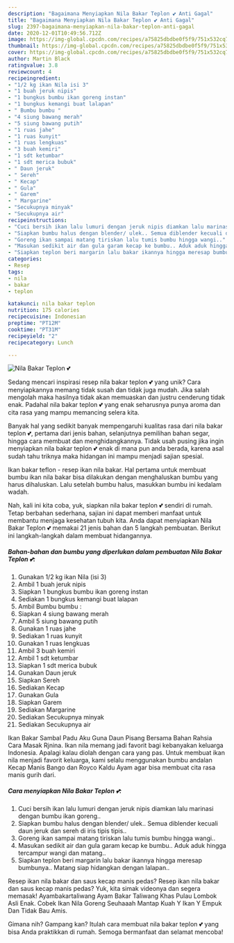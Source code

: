```yaml
---
description: "Bagaimana Menyiapkan Nila Bakar Teplon 💕 Anti Gagal"
title: "Bagaimana Menyiapkan Nila Bakar Teplon 💕 Anti Gagal"
slug: 2397-bagaimana-menyiapkan-nila-bakar-teplon-anti-gagal
date: 2020-12-01T10:49:56.712Z
image: https://img-global.cpcdn.com/recipes/a75825dbdbe0f5f9/751x532cq70/nila-bakar-teplon-💕-foto-resep-utama.jpg
thumbnail: https://img-global.cpcdn.com/recipes/a75825dbdbe0f5f9/751x532cq70/nila-bakar-teplon-💕-foto-resep-utama.jpg
cover: https://img-global.cpcdn.com/recipes/a75825dbdbe0f5f9/751x532cq70/nila-bakar-teplon-💕-foto-resep-utama.jpg
author: Martin Black
ratingvalue: 3.8
reviewcount: 4
recipeingredient:
- "1/2 kg ikan Nila isi 3"
- "1 buah jeruk nipis"
- "1 bungkus bumbu ikan goreng instan"
- "1 bungkus kemangi buat lalapan"
- " Bumbu bumbu "
- "4 siung bawang merah"
- "5 siung bawang putih"
- "1 ruas jahe"
- "1 ruas kunyit"
- "1 ruas lengkuas"
- "3 buah kemiri"
- "1 sdt ketumbar"
- "1 sdt merica bubuk"
- " Daun jeruk"
- " Sereh"
- " Kecap"
- " Gula"
- " Garem"
- " Margarine"
- "Secukupnya minyak"
- "Secukupnya air"
recipeinstructions:
- "Cuci bersih ikan lalu lumuri dengan jeruk nipis diamkan lalu marinasi dengan bumbu ikan goreng.."
- "Siapkan bumbu halus dengan blender/ ulek.. Semua diblender kecuali daun jeruk dan sereh di iris tipis tipis.."
- "Goreng ikan sampai matang tiriskan lalu tumis bumbu hingga wangi.."
- "Masukan sedikit air dan gula garam kecap ke bumbu.. Aduk aduk hingga tercampur wangi dan matang.."
- "Siapkan teplon beri margarin lalu bakar ikannya hingga meresap bumbunya.. Matang siap hidangkan dengan lalapan.."
categories:
- Resep
tags:
- nila
- bakar
- teplon

katakunci: nila bakar teplon 
nutrition: 175 calories
recipecuisine: Indonesian
preptime: "PT12M"
cooktime: "PT31M"
recipeyield: "2"
recipecategory: Lunch

---
```



![Nila Bakar Teplon 💕](https://img-global.cpcdn.com/recipes/a75825dbdbe0f5f9/751x532cq70/nila-bakar-teplon-💕-foto-resep-utama.jpg)

Sedang mencari inspirasi resep nila bakar teplon 💕 yang unik? Cara menyiapkannya memang tidak susah dan tidak juga mudah. Jika salah mengolah maka hasilnya tidak akan memuaskan dan justru cenderung tidak enak. Padahal nila bakar teplon 💕 yang enak seharusnya punya aroma dan cita rasa yang mampu memancing selera kita.

Banyak hal yang sedikit banyak mempengaruhi kualitas rasa dari nila bakar teplon 💕, pertama dari jenis bahan, selanjutnya pemilihan bahan segar, hingga cara membuat dan menghidangkannya. Tidak usah pusing jika ingin menyiapkan nila bakar teplon 💕 enak di mana pun anda berada, karena asal sudah tahu triknya maka hidangan ini mampu menjadi sajian spesial.

Ikan bakar teflon - resep ikan nila bakar. Hal pertama untuk membuat bumbu ikan nila bakar bisa dilakukan dengan menghaluskan bumbu yang harus dihaluskan. Lalu setelah bumbu halus, masukkan bumbu ini kedalam wadah.


Nah, kali ini kita coba, yuk, siapkan nila bakar teplon 💕 sendiri di rumah. Tetap berbahan sederhana, sajian ini dapat memberi manfaat untuk membantu menjaga kesehatan tubuh kita. Anda dapat menyiapkan Nila Bakar Teplon 💕 memakai 21 jenis bahan dan 5 langkah pembuatan. Berikut ini langkah-langkah dalam membuat hidangannya.

<!--inarticleads1-->

##### Bahan-bahan dan bumbu yang diperlukan dalam pembuatan Nila Bakar Teplon 💕:

1. Gunakan 1/2 kg ikan Nila (isi 3)
1. Ambil 1 buah jeruk nipis
1. Siapkan 1 bungkus bumbu ikan goreng instan
1. Sediakan 1 bungkus kemangi buat lalapan
1. Ambil  Bumbu bumbu :
1. Siapkan 4 siung bawang merah
1. Ambil 5 siung bawang putih
1. Gunakan 1 ruas jahe
1. Sediakan 1 ruas kunyit
1. Gunakan 1 ruas lengkuas
1. Ambil 3 buah kemiri
1. Ambil 1 sdt ketumbar
1. Siapkan 1 sdt merica bubuk
1. Gunakan  Daun jeruk
1. Siapkan  Sereh
1. Sediakan  Kecap
1. Gunakan  Gula
1. Siapkan  Garem
1. Sediakan  Margarine
1. Sediakan Secukupnya minyak
1. Sediakan Secukupnya air


Ikan Bakar Sambal Padu Aku Guna Daun Pisang Bersama Bahan Rahsia Cara Masak Rjnina. Ikan nila memang jadi favorit bagi kebanyakan keluarga Indonesia. Apalagi kalau diolah dengan cara yang pas. Untuk membuat ikan nila menjadi favorit keluarga, kami selalu menggunakan bumbu andalan Kecap Manis Bango dan Royco Kaldu Ayam agar bisa membuat cita rasa manis gurih dari. 

<!--inarticleads2-->

##### Cara menyiapkan Nila Bakar Teplon 💕:

1. Cuci bersih ikan lalu lumuri dengan jeruk nipis diamkan lalu marinasi dengan bumbu ikan goreng..
1. Siapkan bumbu halus dengan blender/ ulek.. Semua diblender kecuali daun jeruk dan sereh di iris tipis tipis..
1. Goreng ikan sampai matang tiriskan lalu tumis bumbu hingga wangi..
1. Masukan sedikit air dan gula garam kecap ke bumbu.. Aduk aduk hingga tercampur wangi dan matang..
1. Siapkan teplon beri margarin lalu bakar ikannya hingga meresap bumbunya.. Matang siap hidangkan dengan lalapan..


Resep ikan nila bakar dan saus kecap manis pedas? Resep ikan nila bakar dan saus kecap manis pedas? Yuk, kita simak videonya dan segera memasak! Ayambakartaliwang Ayam Bakar Taliwang Khas Pulau Lombok Asli Enak. Cobek Ikan Nila Goreng Seuhaaah Mantap Kuah Y Ikan Y Empuk Dan Tidak Bau Amis. 

Gimana nih? Gampang kan? Itulah cara membuat nila bakar teplon 💕 yang bisa Anda praktikkan di rumah. Semoga bermanfaat dan selamat mencoba!
